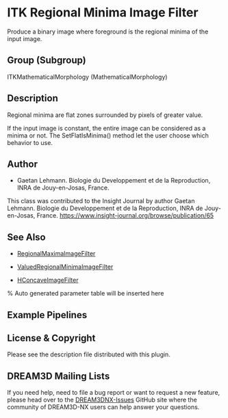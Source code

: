 # ITK Regional Minima Image Filter

Produce a binary image where foreground is the regional minima of the input image.

## Group (Subgroup)

ITKMathematicalMorphology (MathematicalMorphology)

## Description

Regional minima are flat zones surrounded by pixels of greater value.

If the input image is constant, the entire image can be considered as a minima or not. The SetFlatIsMinima() method let the user choose which behavior to use.

## Author

- Gaetan Lehmann. Biologie du Developpement et de la Reproduction, INRA de Jouy-en-Josas, France. 

This class was contributed to the Insight Journal by author Gaetan Lehmann. Biologie du Developpement et de la Reproduction, INRA de Jouy-en-Josas, France. https://www.insight-journal.org/browse/publication/65 

## See Also

- [RegionalMaximaImageFilter](https://itk.org/Doxygen/html/classitk_1_1RegionalMaximaImageFilter.html)

- [ValuedRegionalMinimaImageFilter](https://itk.org/Doxygen/html/classitk_1_1ValuedRegionalMinimaImageFilter.html)

- [HConcaveImageFilter](https://itk.org/Doxygen/html/classitk_1_1HConcaveImageFilter.html)

% Auto generated parameter table will be inserted here

## Example Pipelines

## License & Copyright

Please see the description file distributed with this plugin.

## DREAM3D Mailing Lists

If you need help, need to file a bug report or want to request a new feature, please head over to the [DREAM3DNX-Issues](https://github.com/BlueQuartzSoftware/DREAM3DNX-Issues/discussions) GitHub site where the community of DREAM3D-NX users can help answer your questions.
